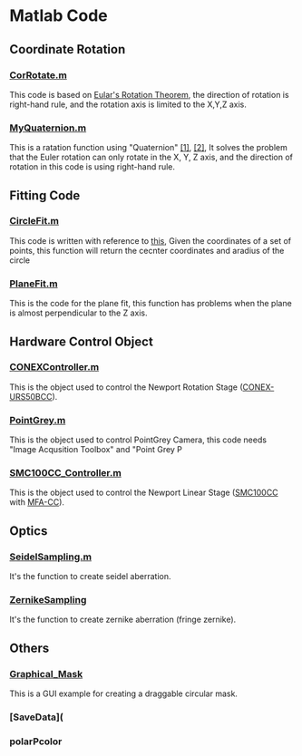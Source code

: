 # Matlab Code
## Coordinate Rotation
### [CorRotate.m](https://github.com/BoHao-Peng/Matlab/blob/main/Coordinate%20Rotation/CorRotate.m)
This code is based on [Eular's Rotation Theorem](https://en.wikipedia.org/wiki/Euler%27s_rotation_theorem), 
the direction of rotation is right-hand rule, and the rotation axis is limited to the X,Y,Z axis.
### [MyQuaternion.m](https://github.com/BoHao-Peng/Matlab/blob/main/Coordinate%20Rotation/MyQuaternion.m)
This is a ratation function using "Quaternion"
[[1]](https://www.youtube.com/watch?v=d4EgbgTm0Bg&ab_channel=3Blue1Brown), 
[[2]](https://www.youtube.com/watch?v=zjMuIxRvygQ&ab_channel=3Blue1Brown), 
It solves the problem that the Euler rotation can only rotate in the X, Y, Z axis, and the direction of rotation in this code is using right-hand rule.
## Fitting Code
### [CircleFit.m](https://github.com/BoHao-Peng/Matlab/blob/main/Fitting%20Code/CircleFit.m)
This code is written with reference to [this](https://www.sciencedirect.com/science/article/pii/0734189X89900881), 
Given the coordinates of a set of points, this function will return the cecnter coordinates and aradius of the circle
### [PlaneFit.m](https://github.com/BoHao-Peng/Matlab/blob/main/Fitting%20Code/PlaneFit.m)
This is the code for the plane fit, this function has problems when the plane is almost perpendicular to the Z axis.
## Hardware Control Object
### [CONEXController.m](https://github.com/BoHao-Peng/Matlab/blob/main/Hardware%20Control%20Object/CONEXController.m)
This is the object used to control the Newport Rotation Stage ([CONEX-URS50BCC](https://www.newport.com/p/CONEX-URS50BCC)).
### [PointGrey.m](https://github.com/BoHao-Peng/Matlab/blob/main/Hardware%20Control%20Object/PointGrey.m)
This is the object used to control PointGrey Camera, this code needs "Image Acqusition Toolbox" and "Point Grey P
### [SMC100CC_Controller.m](https://github.com/BoHao-Peng/Matlab/blob/main/Hardware%20Control%20Object/SMC100CCController.m)
This is the object used to control the Newport Linear Stage ([SMC100CC](https://www.newport.com/p/SMC100CC) with [MFA-CC](https://www.newport.com/p/MFA-CC)).
## Optics
### [SeidelSampling.m](https://github.com/BoHao-Peng/Matlab/blob/main/Optics/SeidelSampling.m)
It's the function to create seidel aberration.
### [ZernikeSampling](https://github.com/BoHao-Peng/Matlab/blob/main/Optics/ZernikeSampling.m)
It's the function to create zernike aberration (fringe zernike).
## Others
### [Graphical_Mask](https://github.com/BoHao-Peng/Matlab/blob/main/Others/Graphical_Mask.m)
This is a GUI example for creating a draggable circular mask.
### [SaveData](
### polarPcolor
